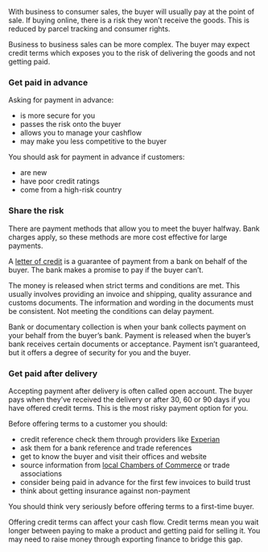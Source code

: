 With business to consumer sales, the buyer will usually pay at the point of sale. If buying online, there is a risk they won&rsquo;t receive the goods. This is reduced by parcel tracking and  consumer rights.

Business to business sales can be more complex. The buyer may expect credit terms which exposes you to the risk of delivering the goods and not getting paid.

### Get paid in advance

Asking for payment in advance:

- is more secure for you
- passes the risk onto the buyer
- allows you to manage your cashflow
- may make you less competitive to the buyer

You should ask for payment in advance if customers:

- are new
- have poor credit ratings
- come from a high-risk country

### Share the risk

There are payment methods that allow you to meet the buyer halfway. Bank charges apply, so these methods are more cost effective for large payments.

A [letter of credit](https://www.gov.uk/guidance/letters-of-credit-for-importers-and-exporters "letters of credit for importers and exporters") is a guarantee of payment from a bank on behalf of the buyer. The bank makes a promise to pay if the buyer can&rsquo;t.

The money is released when strict terms and conditions are met. This usually involves providing an invoice and shipping, quality assurance and customs documents. The information and wording in the documents must be consistent. Not meeting the conditions can delay payment.

Bank or documentary collection is when your bank collects payment on your behalf from the buyer&rsquo;s bank. Payment is released when the buyer&rsquo;s bank receives certain documents or acceptance. Payment isn&rsquo;t guaranteed, but it offers a degree of security for you and the buyer.

### Get paid after delivery

Accepting payment after delivery is often called open account. The buyer pays when they&rsquo;ve received the delivery or after 30, 60 or 90 days if you have offered credit terms. This is the most risky payment option for you.

Before offering terms to a customer you should:

- credit reference check them through providers like [Experian](http://www.experian.com/ "Experian credit reference check")
- ask them for a bank reference and trade references
- get to know the buyer and visit their offices and website
- source information from [local Chambers of Commerce](http://www.britishchambers.org.uk/find-your-chamber/ "British Chambers of Commerce - Your Local Chamber") or trade associations
- consider being paid in advance for the first few invoices to build trust
- think about getting insurance against non-payment

You should think very seriously before offering terms to a first-time buyer.

Offering credit terms can affect your cash flow. Credit terms mean you wait longer between paying to make a product and getting paid for selling it. You may need to raise money through exporting finance to bridge this gap.
